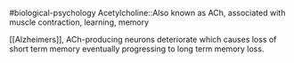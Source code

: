 #biological-psychology 
Acetylcholine::Also known as ACh, associated with muscle contraction, learning, memory

[[Alzheimers]], ACh-producing neurons deteriorate which causes loss of short term memory eventually progressing to long term memory loss.